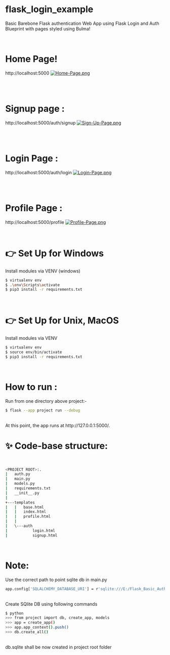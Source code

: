 # flask_login_example
Basic Barebone Flask authentication Web App using Flask Login and Auth Blueprint with pages styled using Bulma!

<br />

# Home Page!
http://localhost:5000
[![Home-Page.png](https://i.postimg.cc/hGwh03sh/Home-Page.png)](https://postimg.cc/KKPZGfdy)

<br />

<br />

# Signup page :
http://localhost:5000/auth/signup
[![Sign-Up-Page.png](https://i.postimg.cc/hP35ZJTx/Sign-Up-Page.png)](https://postimg.cc/JGZxGzT4)

<br />

<br />

# Login Page :
http://localhost:5000/auth/login
[![Login-Page.png](https://i.postimg.cc/RV8gQkxL/Login-Page.png)](https://postimg.cc/3dXj3bRk)

<br />

<br />

# Profile Page :
http://localhost:5000/profile
[![Profile-Page.png](https://i.postimg.cc/635VNcNQ/Profile-Page.png)](https://postimg.cc/DWH4rq0V)

<br />




# 👉 Set Up for Windows
Install modules via VENV (windows)
```bash
$ virtualenv env
$ .\env\Scripts\activate
$ pip3 install -r requirements.txt
```
<br />

# 👉 Set Up for Unix, MacOS
Install modules via VENV
```bash
$ virtualenv env
$ source env/bin/activate
$ pip3 install -r requirements.txt
```

<br />

# How to run :
Run from one directory above project:-
```bash
$ flask --app project run --debug
```
<br />
At this point, the app runs at http://127.0.0.1:5000/.
<br />


# ✨ Code-base structure:
<br />

```bash
<PROJECT ROOT>:.
|   auth.py
|   main.py
|   models.py
|   requirements.txt
|   __init__.py
|   
+---templates
|   |   base.html
|   |   index.html
|   |   profile.html
|   |   
|   \---auth
|           login.html
|           signup.html
```
<br />

# Note:

Use the correct path to point sqlite db in main.py
```bash
app.config['SQLALCHEMY_DATABASE_URI'] = r'sqlite:///E:/Flask_Basic_Auth/SRC/db.sqlite'
``` 
<br />
Create SQlite DB using following commands

```bash
$ python
>>> from project import db, create_app, models
>>> app = create_app()
>>> app.app_context().push()
>>> db.create_all()
```
<br />
db.sqlite shall be now created in project root folder